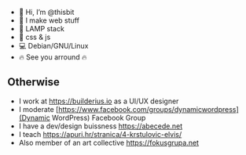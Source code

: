 - 👋 Hi, I’m @thisbit
- :rocket: I make web stuff
- :hammer: LAMP stack
- :art: css & js
- :computer: Debian/GNU/Linux
- :fire: See you arround :fire:

## Otherwise
- I work at https://builderius.io as a UI/UX designer
- I moderate [https://www.facebook.com/groups/dynamicwordpress](Dynamic WordPress) Facebook Group
- I have a dev/design buissness https://abecede.net
- I teach https://apuri.hr/stranica/4-krstulovic-elvis/
- Also member of an art collective https://fokusgrupa.net
